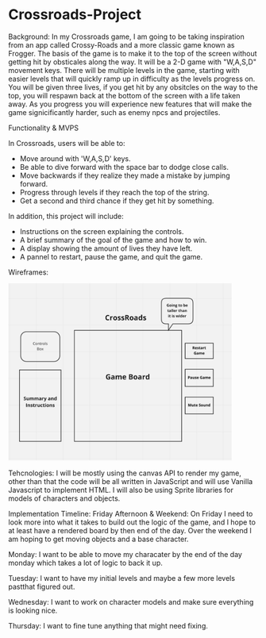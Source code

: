 # Crossroads-Project

Background:
In my Crossroads game, I am going to be taking inspiration from an app called 
Crossy-Roads and a more classic game known as Frogger. The basis of the game is 
to make it to the top of the screen without getting hit by obsticales along the
way. It will be a 2-D game with "W,A,S,D" movement keys. There will be multiple 
levels in the game, starting with easier levels that will quickly ramp up in
difficulty as the levels progress on. You will be given three lives, if you
get hit by any obsitcles on the way to the top, you will respawn back at the 
bottom of the screen with a life taken away. As you progress you will experience 
new features that will make the game signicificantly harder, such as enemy
npcs and projectiles. 

Functionality & MVPS

In Crossroads, users will be able to:
- Move around with 'W,A,S,D' keys.
- Be able to dive forward with the space bar to dodge close calls.
- Move backwards if they realize they made a mistake by jumping forward.
- Progress through levels if they reach the top of the string.
- Get a second and third chance if they get hit by something. 

In addition, this project will include:
- Instructions on the screen explaining the controls.
- A brief summary of the goal of the game and how to win.
- A display showing the amount of lives they have left.
- A pannel to restart, pause the game, and quit the game.

Wireframes:

<img src="https://github.com/alexlolas/Crossroads-Project/blob/main/WireFrames.png" width="450">

Tehcnologies:
I will be mostly using the canvas API to render my game, other than that the code
will be all written in JavaScript and will use Vanilla Javascript to implement HTML.
I will also be using Sprite libraries for models of characters and objects.

Implementation Timeline:
Friday Afternoon & Weekend: On Friday I need to look more into what it takes to 
build out the logic of the game, and I hope to at least have a rendered board by
then end of the day. Over the weekend I am hoping to get moving objects and a base
character.

Monday: I want to be able to move my characater by the end of the day monday which
takes a lot of logic to back it up.

Tuesday: I want to have my initial levels and maybe a few more levels pastthat figured 
out.

Wednesday: I want to work on character models and make sure everything is looking nice.

Thursday: I want to fine tune anything that might need fixing. 
